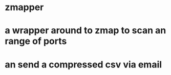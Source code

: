 # zmapper
# a wrapper around to zmap to scan an range of ports
# an send a compressed csv via email 
